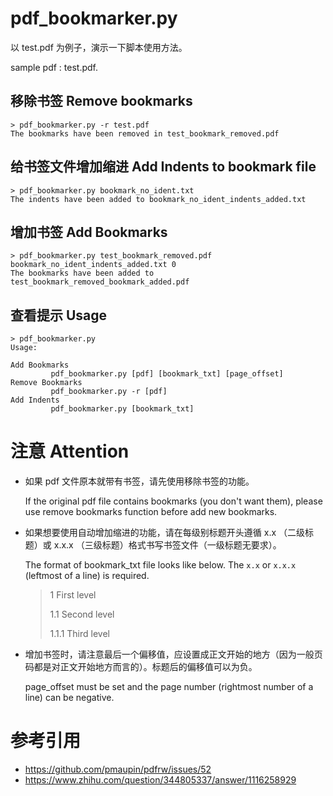 # pdf_bookmarker.py

以 test.pdf 为例子，演示一下脚本使用方法。

sample pdf : test.pdf.

## 移除书签 Remove bookmarks

```shell
> pdf_bookmarker.py -r test.pdf
The bookmarks have been removed in test_bookmark_removed.pdf
```

## 给书签文件增加缩进 Add Indents to bookmark file

```shell
> pdf_bookmarker.py bookmark_no_ident.txt
The indents have been added to bookmark_no_ident_indents_added.txt
```

## 增加书签 Add Bookmarks

```shell
> pdf_bookmarker.py test_bookmark_removed.pdf bookmark_no_ident_indents_added.txt 0
The bookmarks have been added to test_bookmark_removed_bookmark_added.pdf
```

## 查看提示 Usage

```shell
> pdf_bookmarker.py
Usage:

Add Bookmarks
         pdf_bookmarker.py [pdf] [bookmark_txt] [page_offset]
Remove Bookmarks
         pdf_bookmarker.py -r [pdf]
Add Indents
         pdf_bookmarker.py [bookmark_txt]
```

# 注意 Attention

- 如果 pdf 文件原本就带有书签，请先使用移除书签的功能。

  If the original pdf file contains bookmarks (you don't want them), please use remove bookmarks function before add new bookmarks.

- 如果想要使用自动增加缩进的功能，请在每级别标题开头遵循 x.x （二级标题）或 x.x.x （三级标题）格式书写书签文件（一级标题无要求）。

  The format of bookmark_txt file looks like below. The `x.x` or `x.x.x` (leftmost of a line) is required.

  > 1 First level
  >
  > 1.1 Second level
  >
  > 1.1.1 Third level

- 增加书签时，请注意最后一个偏移值，应设置成正文开始的地方（因为一般页码都是对正文开始地方而言的）。标题后的偏移值可以为负。

  page_offset must be set and the page number (rightmost number of a line) can be negative.

# 参考引用

- https://github.com/pmaupin/pdfrw/issues/52
- https://www.zhihu.com/question/344805337/answer/1116258929